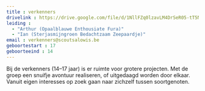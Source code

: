 ```yaml
---
title : verkenners
drivelink : https://drive.google.com/file/d/1NllFZq0lzavLM4DrSeR05-tT5NCItaa7/preview
leiding : 
  - "Arthur (Opaalblauwe Enthousiate Fura)"
  - "Ian (Sterjasmijngroen Bedachtzaam Zeepaardje)"
email : verkenners@scoutsalowis.be
geboortestart : 17
geboorteeind : 14
---
```


Bij de verkenners (14–17 jaar) is er ruimte voor grotere projecten.
Met de groep een snuifje avontuur realiseren, of uitgedaagd worden door elkaar.
Vanuit eigen interesses op zoek gaan naar zichzelf tussen soortgenoten.
